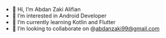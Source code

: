 - 👋 Hi, I’m Abdan Zaki Alifian
- 👀 I’m interested in Android Developer
- 🌱 I’m currently learning Kotlin and Flutter
- 💞️ I’m looking to collaborate on @abdanzaki99@gmail.com
